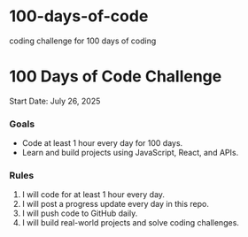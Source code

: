 # 100-days-of-code
coding challenge for 100 days of coding


# 100 Days of Code Challenge

Start Date: July 26, 2025

### Goals
- Code at least 1 hour every day for 100 days.
- Learn and build projects using JavaScript, React, and APIs.

### Rules
1. I will code for at least 1 hour every day.
2. I will post a progress update every day in this repo.
3. I will push code to GitHub daily.
4. I will build real-world projects and solve coding challenges.


